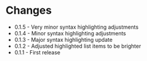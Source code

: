 # Changes

* 0.1.5 - Very minor syntax highlighting adjustments
* 0.1.4 - Minor syntax highlighting adjustments
* 0.1.3 - Major syntax highlighting update
* 0.1.2 - Adjusted highlighted list items to be brighter
* 0.1.1 - First release
